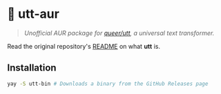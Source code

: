 # 🧩 utt-aur
> *Unofficial AUR package for [queer/utt](https://github.com/queer/utt), a universal text transformer.*

Read the original repository's [README](https://github.com/queer/utt) on what **utt** is.

## Installation
```sh
yay -S utt-bin # Downloads a binary from the GitHub Releases page
```

